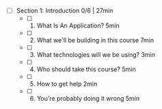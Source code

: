 - [ ] Section 1: Introduction 0/6 | 27min
  - [ ] 1. What Is An Application? 5min
  - [ ] 2. What we'll be building in this course 7min
  - [ ] 3. What technologies will we be using? 3min
  - [ ] 4. Who should take this course? 5min
  - [ ] 5. How to get help 2min
  - [ ] 6. You're probably doing it wrong 5min
